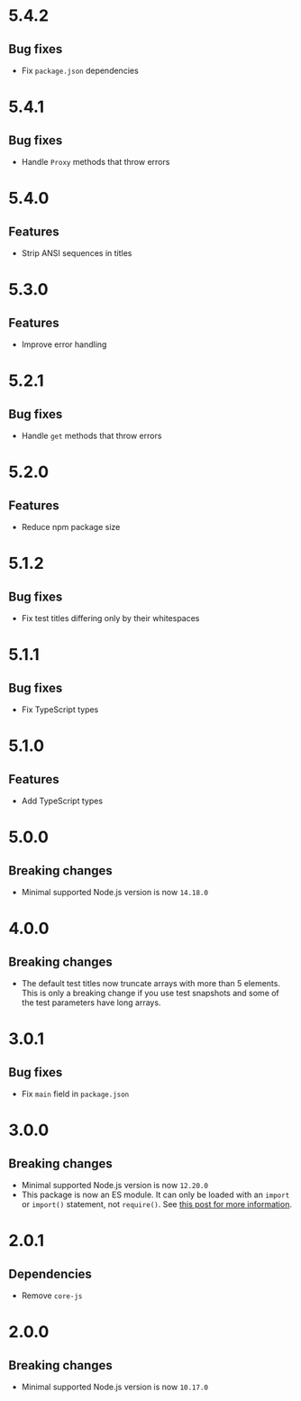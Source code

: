 # 5.4.2

## Bug fixes

- Fix `package.json` dependencies

# 5.4.1

## Bug fixes

- Handle `Proxy` methods that throw errors

# 5.4.0

## Features

- Strip ANSI sequences in titles

# 5.3.0

## Features

- Improve error handling

# 5.2.1

## Bug fixes

- Handle `get` methods that throw errors

# 5.2.0

## Features

- Reduce npm package size

# 5.1.2

## Bug fixes

- Fix test titles differing only by their whitespaces

# 5.1.1

## Bug fixes

- Fix TypeScript types

# 5.1.0

## Features

- Add TypeScript types

# 5.0.0

## Breaking changes

- Minimal supported Node.js version is now `14.18.0`

# 4.0.0

## Breaking changes

- The default test titles now truncate arrays with more than 5 elements. This is
  only a breaking change if you use test snapshots and some of the test
  parameters have long arrays.

# 3.0.1

## Bug fixes

- Fix `main` field in `package.json`

# 3.0.0

## Breaking changes

- Minimal supported Node.js version is now `12.20.0`
- This package is now an ES module. It can only be loaded with an `import` or
  `import()` statement, not `require()`. See
  [this post for more information](https://gist.github.com/sindresorhus/a39789f98801d908bbc7ff3ecc99d99c).

# 2.0.1

## Dependencies

- Remove `core-js`

# 2.0.0

## Breaking changes

- Minimal supported Node.js version is now `10.17.0`
